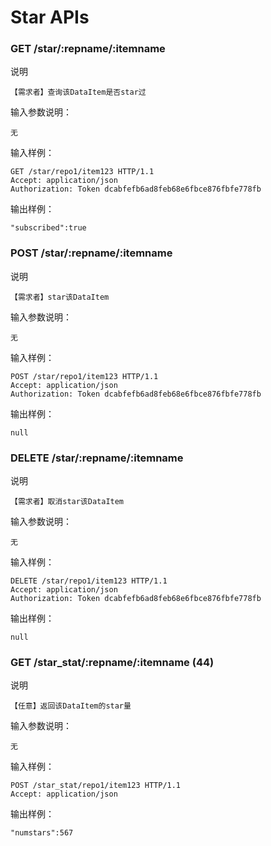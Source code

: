 # Star APIs

### GET /star/:repname/:itemname

说明

	【需求者】查询该DataItem是否star过

输入参数说明：
	
	无

输入样例：

	GET /star/repo1/item123 HTTP/1.1 
	Accept: application/json
	Authorization: Token dcabfefb6ad8feb68e6fbce876fbfe778fb

输出样例：

	"subscribed":true

### POST /star/:repname/:itemname

说明

	【需求者】star该DataItem 

输入参数说明：
	
	无

输入样例：

	POST /star/repo1/item123 HTTP/1.1 
	Accept: application/json
	Authorization: Token dcabfefb6ad8feb68e6fbce876fbfe778fb

输出样例：
        
	null

### DELETE /star/:repname/:itemname

说明

	【需求者】取消star该DataItem

输入参数说明：
	
	无

输入样例：

	DELETE /star/repo1/item123 HTTP/1.1 
	Accept: application/json
	Authorization: Token dcabfefb6ad8feb68e6fbce876fbfe778fb

输出样例：
        
	null

### GET /star_stat/:repname/:itemname (44)

说明

	【任意】返回该DataItem的star量

输入参数说明：
	
	无

输入样例：

	POST /star_stat/repo1/item123 HTTP/1.1 
	Accept: application/json

输出样例：

	"numstars":567

